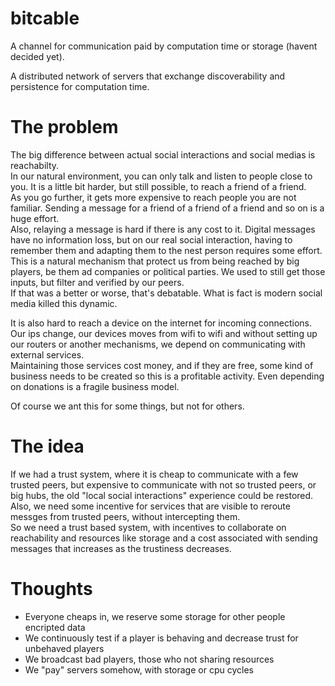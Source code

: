 # bitcable
A channel for communication paid by computation time or storage (havent decided yet).

A distributed network of servers that exchange discoverability and persistence for computation time.

# The problem  

The big difference between actual social interactions and social medias is reachabilty.  
In our natural environment, you can only talk and listen to people close to you. It is a little bit harder, but still possible, to reach a friend of a friend.  
As you go further, it gets more expensive to reach people you are not familiar. Sending a message for a friend of a friend of a friend and so on is a huge effort.  
Also, relaying a message is hard if there is any cost to it. Digital messages have no information loss, but on our real social interaction, having to remember them and adapting them to the nest person requires some effort.  
This is a natural mechanism that protect us from being reached by big players, be them ad companies or political parties. We used to still get those inputs, but filter and verified by our peers.  
If that was a better or worse, that's debatable. What is fact is modern social media killed this dynamic.  

It is also hard to reach a device on the internet for incoming connections. Our ips change, our devices moves from wifi to wifi and without setting up our routers or another mechanisms, we depend on communicating with external services.  
Maintaining those services cost money, and if they are free, some kind of business needs to be created so this is a profitable activity. Even depending on donations is a fragile business model.  

Of course we ant this for some things, but not for others.  

# The idea  
If we had a trust system, where it is cheap to communicate with a few trusted peers, but expensive to communicate with not so trusted peers, or big hubs, the old "local social interactions" experience could be restored.  
Also, we need some incentive for services that are visible to reroute messges from trusted peers, without intercepting them.  
So we need a trust based system, with incentives to collaborate on reachability and resources like storage and a cost associated with sending messages that increases as the trustiness decreases.  

# Thoughts

- Everyone cheaps in, we reserve some storage for other people encripted data
- We continuously test if a player is behaving and decrease trust for unbehaved players
- We broadcast bad players, those who not sharing resources
- We "pay" servers somehow, with storage or cpu cycles
